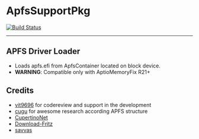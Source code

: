 ApfsSupportPkg
==============

[![Build Status](https://travis-ci.org/acidanthera/ApfsSupportPkg.svg?branch=master)](https://travis-ci.org/acidanthera/ApfsSupportPkg)

-----

## APFS Driver Loader
- Loads apfs.efi from ApfsContainer located on block device.
- **WARNING**: Compatible only with AptioMemoryFix R21+

## Credits
- [vit9696](https://github.com/vit9696) for codereview and support in the development
- [cugu](https://github.com/cugu) for awesome research according APFS structure
- [CupertinoNet](https://github.com/CupertinoNet) 
- [Download-Fritz](https://github.com/Download-Fritz) 
- [savvas](https://github.com/savvamitrofanov) 
